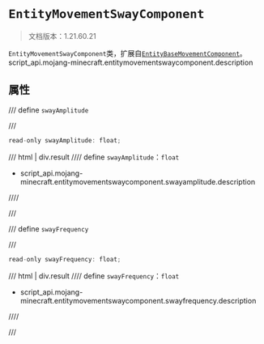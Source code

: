# `EntityMovementSwayComponent`

> 文档版本：1.21.60.21

`EntityMovementSwayComponent`类，扩展自[`EntityBaseMovementComponent`](./entitybasemovementcomponent.md)。script_api.mojang-minecraft.entitymovementswaycomponent.description

## 属性

/// define
`swayAmplitude`


///

```js
read-only swayAmplitude: float;
```

/// html | div.result
//// define
`swayAmplitude`：`float`

- script_api.mojang-minecraft.entitymovementswaycomponent.swayamplitude.description


////

///


/// define
`swayFrequency`


///

```js
read-only swayFrequency: float;
```

/// html | div.result
//// define
`swayFrequency`：`float`

- script_api.mojang-minecraft.entitymovementswaycomponent.swayfrequency.description


////

///

